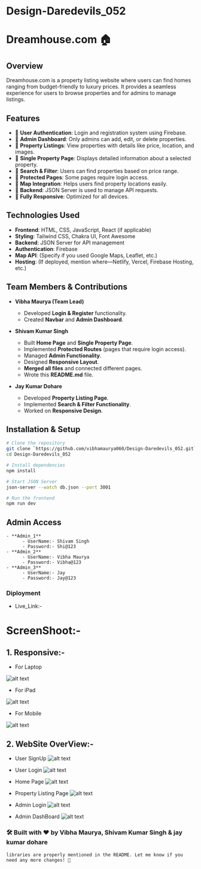 ﻿# Design-Daredevils_052
# Dreamhouse.com 🏠

## Overview
Dreamhouse.com is a property listing website where users can find homes ranging from budget-friendly to luxury prices. It provides a seamless experience for users to browse properties and for admins to manage listings.

## Features
- 🔹 **User Authentication**: Login and registration system using Firebase.
- 🔹 **Admin Dashboard**: Only admins can add, edit, or delete properties.
- 🔹 **Property Listings**: View properties with details like price, location, and images.
- 🔹 **Single Property Page**: Displays detailed information about a selected property.
- 🔹 **Search & Filter**: Users can find properties based on price range.
- 🔹 **Protected Pages**: Some pages require login access.
- 🔹 **Map Integration**: Helps users find property locations easily.
- 🔹 **Backend**: JSON Server is used to manage API requests.
- 🔹 **Fully Responsive**: Optimized for all devices.

## Technologies Used
- **Frontend**: HTML, CSS, JavaScript, React (if applicable)
- **Styling**: Tailwind CSS, Chakra UI, Font Awesome
- **Backend**: JSON Server for API management
- **Authentication**: Firebase
- **Map API**: (Specify if you used Google Maps, Leaflet, etc.)
- **Hosting**: (If deployed, mention where—Netlify, Vercel, Firebase Hosting, etc.)

## Team Members & Contributions
- **Vibha Maurya (Team Lead)**
  - Developed **Login & Register** functionality.
  - Created **Navbar** and **Admin Dashboard**.

- **Shivam Kumar Singh**
  - Built **Home Page** and **Single Property Page**.
  - Implemented **Protected Routes** (pages that require login access).
  - Managed **Admin Functionality**.
  - Designed **Responsive Layout**.
  - **Merged all files** and connected different pages.
  - Wrote this **README.md** file.

- **Jay Kumar Dohare**
  - Developed **Property Listing Page**.
  - Implemented **Search & Filter Functionality**.
  - Worked on **Responsive Design**.

## Installation & Setup
```bash
# Clone the repository
git clone `https://github.com/vibhamaurya060/Design-Daredevils_052.git`
cd Design-Daredevils_052

# Install dependencies
npm install

# Start JSON Server
json-server --watch db.json --port 3001

# Run the frontend
npm run dev
```

## Admin Access

```
- **Admin_1**
      - UserName:- Shivam Singh
      - Password:- Shi@123
- **Admin_2**
      - UserName:- Vibha Maurya
      - Password:- Vibha@123
- **Admin_3**
      - UserName:- Jay
      - Password:- Jay@123

```
### Diployment

- Live_Link:- 

# ScreenShoot:- 
## 1. Responsive:-
- For Laptop
  
![alt text](image-2.png)

- For iPad
  
![alt text](image.png)

- For Mobile
  
![alt text](image-1.png)

## 2. WebSite OverView:-

- User SignUp
![alt text](image-6.png)

- User Login
![alt text](image-5.png)

- Home Page
![alt text](image-7.png)

- Property Listing Page
![alt text](image-8.png)

- Admin Login
![alt text](image-3.png)

- Admin DashBoard
![alt text](image-4.png)

### 🛠 Built with ❤️ by Vibha Maurya, Shivam Kumar Singh & jay kumar dohare
```
libraries are properly mentioned in the README. Let me know if you need any more changes! 🚀
```
